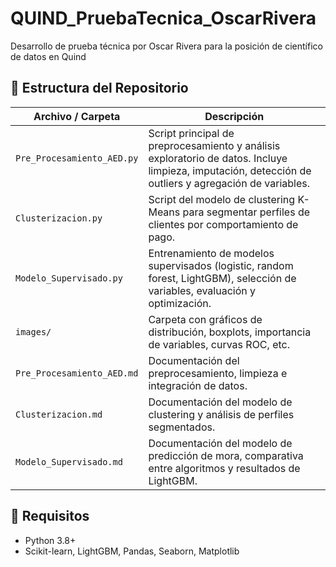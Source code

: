 # QUIND_PruebaTecnica_OscarRivera
Desarrollo de prueba técnica por Oscar Rivera para la posición de científico de datos en Quind

## 📁 Estructura del Repositorio

| Archivo / Carpeta                | Descripción |
|----------------------------------|-------------|
| `Pre_Procesamiento_AED.py`                  | Script principal de preprocesamiento y análisis exploratorio de datos. Incluye limpieza, imputación, detección de outliers y agregación de variables. |
| `Clusterizacion.py`               | Script del modelo de clustering K-Means para segmentar perfiles de clientes por comportamiento de pago. |
| `Modelo_Supervisado.py`                | Entrenamiento de modelos supervisados (logistic, random forest, LightGBM), selección de variables, evaluación y optimización. |
| `images/`                       | Carpeta con gráficos de distribución, boxplots, importancia de variables, curvas ROC, etc. |
| `Pre_Procesamiento_AED.md`        | Documentación del preprocesamiento, limpieza e integración de datos. |
| `Clusterizacion.md`       | Documentación del modelo de clustering y análisis de perfiles segmentados. |
| `Modelo_Supervisado.md`          | Documentación del modelo de predicción de mora, comparativa entre algoritmos y resultados de LightGBM. |

## 📌 Requisitos

- Python 3.8+
- Scikit-learn, LightGBM, Pandas, Seaborn, Matplotlib
